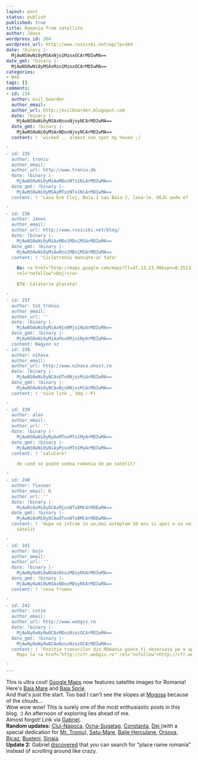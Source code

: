 ```yaml
---
layout: post
status: publish
published: true
title: Romania from satellite
author: János
wordpress_id: 364
wordpress_url: http://www.rusiczki.net/wp/?p=364
date: !binary |-
  MjAwNS0wNi0yMSAxNjo1MzoxOCArMDIwMA==
date_gmt: !binary |-
  MjAwNS0wNi0yMSAxMzo1MzoxOCArMDIwMA==
categories:
- Web
tags: []
comments:
- id: 234
  author: evil_boarder
  author_email: 
  author_url: http://evilboarder.blogspot.com
  date: !binary |-
    MjAwNS0wNi0yMSAxNzoxNjoyNCArMDIwMA==
  date_gmt: !binary |-
    MjAwNS0wNi0yMSAxNDoxNjoyNCArMDIwMA==
  content: ! 'wicked .. almost can spot my house ;)

'
- id: 235
  author: troniu
  author_email: 
  author_url: http://www.troniu.dk
  date: !binary |-
    MjAwNS0wNi0yMiAwMDozNTo1NiArMDIwMA==
  date_gmt: !binary |-
    MjAwNS0wNi0yMSAyMTozNTo1NiArMDIwMA==
  content: ! 'Lasa bre Cluj, Baia 1 sau Baia 2, lasa-le. DEJU unde e?

'
- id: 236
  author: János
  author_email: 
  author_url: http://www.rusiczki.net/blog/
  date: !binary |-
    MjAwNS0wNi0yMiAxMDo1MDo1MSArMDIwMA==
  date_gmt: !binary |-
    MjAwNS0wNi0yMiAwNzo1MDo1MSArMDIwMA==
  content: ! 'Ciclotroniu mancate-ar tata!

    Na: <a href="http://maps.google.com/maps?ll=47.13,23.90&spn=0.251312,0.341263&t=k&hl=en"
    rel="nofollow">Dej!</a>

    BTW. Calatorie placuta!

'
- id: 237
  author: tot troniu
  author_email: 
  author_url: ''
  date: !binary |-
    MjAwNS0wNi0yMiAxNjo0Mjo1NyArMDIwMA==
  date_gmt: !binary |-
    MjAwNS0wNi0yMiAxMzo0Mjo1NyArMDIwMA==
  content: Nagyon sz
- id: 238
  author: nihasa
  author_email: 
  author_url: http://www.nihasa.xhost.ro
  date: !binary |-
    MjAwNS0wNi0yNCAxOTo0NjozMiArMDIwMA==
  date_gmt: !binary |-
    MjAwNS0wNi0yNCAxNjo0NjozMiArMDIwMA==
  content: ! 'nice link , 10q :-P)

'
- id: 239
  author: alex
  author_email: 
  author_url: ''
  date: !binary |-
    MjAwNS0wNi0yNyAwMToxMTo1MyArMDIwMA==
  date_gmt: !binary |-
    MjAwNS0wNi0yNiAyMjoxMTo1MyArMDIwMA==
  content: ! 'salutare!

    de cand se poate vedea romania de pe satelit?

'
- id: 240
  author: fixxxer
  author_email: G
  author_url: ''
  date: !binary |-
    MjAwNi0xMi0yOCAxMjoxNTo0MCArMDEwMA==
  date_gmt: !binary |-
    MjAwNi0xMi0yOCAwOToxNTo0MCArMDEwMA==
  content: ! 'dupa ce intram in ue,mai asteptam 10 ani si apoi o sa vezi romania din
    satelit

'
- id: 241
  author: bujo
  author_email: 
  author_url: ''
  date: !binary |-
    MjAwNy0wNi0wNSAxNzozMDoyNSArMDIwMA==
  date_gmt: !binary |-
    MjAwNy0wNi0wNSAxNDozMDoyNSArMDIwMA==
  content: ! 'ceva frumos

'
- id: 242
  author: cotzo
  author_email: 
  author_url: http://www.webgis.ro
  date: !binary |-
    MjAwNy0wNy0wOCAxMDozNzozOCArMDIwMA==
  date_gmt: !binary |-
    MjAwNy0wNy0wOCAwNzozNzozOCArMDIwMA==
  content: ! 'Pozitia trenurilor din ROmania poate fi observata pe o aplicatie Google
    Maps la <a href="http://cfr.webgis.ro" rel="nofollow">http://cfr.webgis.ro</a>

'
---
```

<p>This is ultra cool! <a href="http://maps.google.com">Google Maps</a> now features satellite images for Romania!<br />
Here's <a href="http://maps.google.com/maps?ll=47.660065,23.588333&amp;spn=0.251312,0.341263&amp;t=k&amp;hl=en">Baia Mare</a> and <a href="http://maps.google.com/maps?ll=47.660408,23.698540&amp;spn=0.251312,0.341263&amp;t=k&amp;hl=en">Baia Sprie</a>.<br />
And that's just the start. Too bad I can't see the slopes at <a href="http://maps.google.com/maps?ll=47.672253,23.801365&amp;spn=0.125656,0.170631&amp;t=k&amp;hl=en">Mogosa</a> because of the clouds...<br />
Wow wow wow! This is surely one of the most enthusiastic posts in this blog. :) An afternoon of exploring lies ahead of me.<br />
Almost forgot! Link via <a href="http://www.timbru.com/jurnal/2005/Jun/romania_din_satelit_la_google_maps">Gabriel</a>.<br />
<b>Random updates:</b> <a href="http://maps.google.com/maps?ll=46.768112,23.608246&amp;spn=0.251312,0.341263&amp;t=k&amp;hl=en">Cluj-Napoca</a>, <a href="http://maps.google.com/maps?ll=47.780000,23.930000&amp;spn=0.099907,0.148659&amp;t=k&amp;hl=en">Ocna-Sugatag</a>, <a href="http://maps.google.com/maps?ll=44.169159,28.633804&amp;spn=0.251312,0.341263&amp;t=k&amp;hl=en">Constanta</a>,  <a href="http://maps.google.com/maps?ll=47.13,23.90&amp;spn=0.251312,0.341263&amp;t=k&amp;hl=en">Dej </a> (with a special dedication for <a href="http://www.troniu.dk">Mr. Troniu</a>), <a href="http://maps.google.com/maps?ll=47.788811,22.880402&amp;spn=0.251312,0.341263&amp;t=k&amp;hl=en">Satu-Mare</a>, <a href="http://maps.google.com/maps?ll=44.883957,22.418633&amp;spn=0.251312,0.341263&amp;t=k&amp;hl=en">Baile Herculane</a>, <a href="http://maps.google.com/maps?ll=44.717274,22.409878&amp;spn=0.125656,0.170631&amp;t=k&amp;hl=en">Orsova</a>, <a href="http://maps.google.com/maps?q=bicaz+romania&amp;ll=47.016335,26.042404&amp;spn=0.258865,0.341263&amp;t=k&amp;hl=en">Bicaz</a>, <a href="http://maps.google.com/maps?q=cavnic+romania&amp;t=k&amp;hl=en">Busteni</a>, <a href="http://maps.google.com/maps?q=cavnic+romania&amp;t=k&amp;hl=en">Sinaia</a>.<br />
<b>Update 2:</b> Gabriel <a href="http://www.timbru.com/jurnal/2005/Jun/romania_la_google_maps_ii">discovered</a> that you can search for "place name romania" instead of scrolling around like crazy.</p>
